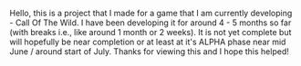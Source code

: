 Hello, this is a project that I made for a game that I am currently developing - Call Of The Wild. I have been developing it for around 4 - 5 months so far (with breaks i.e., like around 1 month or 2 weeks). It is not yet complete but will hopefully be near completion or at least at it's ALPHA phase near mid June / around start of July. Thanks for viewing this and I hope this helped!
